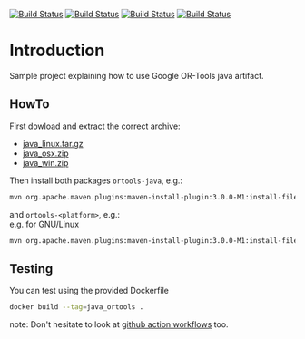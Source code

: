 [![Build Status][docker_status]][workflow_link]
[![Build Status][linux_status]][workflow_link]
[![Build Status][macos_status]][workflow_link]
[![Build Status][win_status]][workflow_link]

[docker_status]: https://github.com/or-tools/java_or-tools/workflows/Docker/badge.svg?branch=master
[linux_status]: https://github.com/or-tools/java_or-tools/workflows/Linux/badge.svg?branch=master
[macos_status]: https://github.com/or-tools/java_or-tools/workflows/MacOS/badge.svg?branch=master
[win_status]: https://github.com/or-tools/java_or-tools/workflows/Windows/badge.svg?branch=master
[workflow_link]: https://github.com/or-tools/java_or-tools/actions

# Introduction
Sample project explaining how to use Google OR-Tools java artifact.

## HowTo
First dowload and extract the correct archive:
* [java_linux.tar.gz](https://github.com/google/or-tools/releases/download/v8.1/java_linux.tar.gz)
* [java_osx.zip](https://github.com/google/or-tools/releases/download/v8.1/java_osx.zip)
* [java_win.zip](https://github.com/google/or-tools/releases/download/v8.1/java_win.zip)

Then install both packages `ortools-java`, e.g.:<br>
```sh
mvn org.apache.maven.plugins:maven-install-plugin:3.0.0-M1:install-file -Dfile=ortools-java-8.1.8487.jar
```
and `ortools-<platform>`, e.g.:<br>
e.g. for GNU/Linux
```sh
mvn org.apache.maven.plugins:maven-install-plugin:3.0.0-M1:install-file -Dfile=ortools-linux-x86-64-8.1.8487.jar
```

## Testing
You can test using the provided Dockerfile
```sh
docker build --tag=java_ortools .
```

note: Don't hesitate to look at [github action workflows](.github/workflows)
too.
